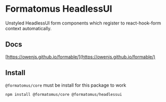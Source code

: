 # Formatomus HeadlessUI

Unstyled HeadlessUI form components which register to react-hook-form context automatically.

## Docs

[https://owenjs.github.io/formable/](https://owenjs.github.io/formable/)

## Install

`@formatomus/core` must be install for this package to work

```shell
npm install @formatomus/core @formatomus/headlessui
```
